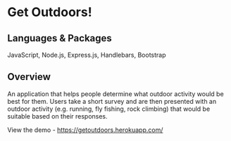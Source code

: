 # Get Outdoors!

## Languages & Packages

JavaScript, Node.js, Express.js, Handlebars, Bootstrap

## Overview

An application that helps people determine what outdoor activity would be best for them. Users take a short survey and are then presented with an outdoor activity (e.g. running, fly fishing, rock climbing) that would be suitable based on their responses. 

View the demo - https://getoutdoors.herokuapp.com/
